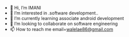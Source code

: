 - 👋 Hi, I’m IMANI
- 👀 I’m interested in .software development..
- 🌱 I’m currently learning associate android development
- 💞️ I’m looking to collaborate on software engineering
- 📫 How to reach me email=walelae86@gmail.com

<!---
walela2002/walela2002 is a ✨ special ✨ repository because its `README.md` (this file) appears on your GitHub profile.
You can click the Preview link to take a look at your changes.
--->

